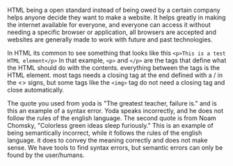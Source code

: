 
HTML being a open standard instead of being owed by a certain company helps anyone decide they want to make a website. It helps greatly in making the internet available for everyone, and everyone can access it without needing a specific browser or application, all browsers are accepted and websites are generally made to work with future and past technologies. 


In HTML its common to see something that looks like this ```<p>This is a test HTML element</p>``` In that example, ```<p>``` and ```</p>``` are the tags that define what the HTML should do with the contents. everything between the tags is the HTML element. most tags needs a closing tag at the end defined with a / in the <> signs, but some tags like the ```<img>``` tag do not need a closing tag and close automatically.


The quote you used from yoda is "The greatest teacher, failure is." and is this an example of a syntax error. Yoda speaks incorrectly, and he does not follow the rules of the english language. The second quote is from Noam Chomsky, "Colorless green ideas sleep furiously." This is an example of being semantically incorrect, while it follows the rules of the english language. it does to convey the meaning correctly and does not make sense. We have tools to find syntax errors, but semantic errors can only be found by the user/humans.
